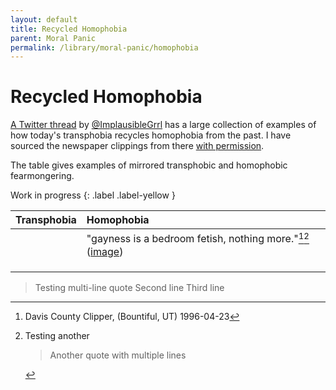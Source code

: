 ```yaml
---
layout: default
title: Recycled Homophobia
parent: Moral Panic
permalink: /library/moral-panic/homophobia
---
```


# Recycled Homophobia

[A Twitter thread](https://twitter.com/ImplausibleGrrl/status/1100719714387484672) by [@ImplausibleGrrl](https://twitter.com/ImplausibleGrrl)
has a large collection of examples of how today's transphobia recycles homophobia from the past.
I have sourced the newspaper clippings from there [with permission](https://twitter.com/ImplausibleGrrl/status/1644621713617854464).

The table gives examples of mirrored transphobic and homophobic fearmongering.

Work in progress
{: .label .label-yellow }

| Transphobia  | Homophobia        |
|:-------------|:------------------|
|              | "gayness is a bedroom fetish, nothing more."[^1][^2] ([image](/library/assets/img/recycled-homophobia/bedroom-fetish.jpg)) |
|              |                   |
|              |                   |
|              |                   |

[^1]: Davis County Clipper, (Bountiful, UT) 1996-04-23
  > Testing multi-line quote
  > Second line
  > Third line
 
[^2]: Testing another
    > Another quote
    > with multiple
    > lines

